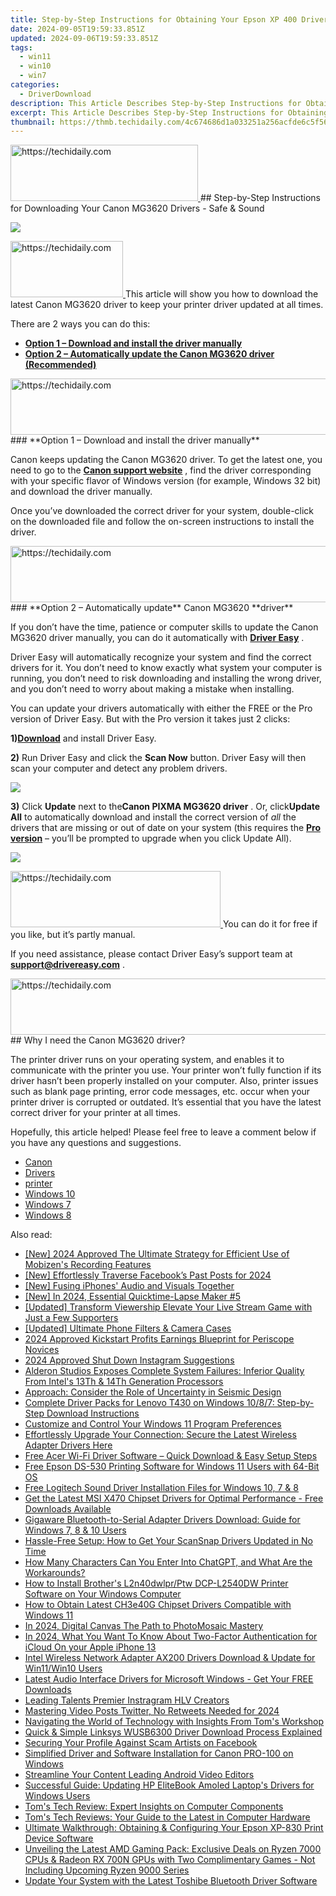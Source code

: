```yaml
---
title: Step-by-Step Instructions for Obtaining Your Epson XP 400 Driver Software
date: 2024-09-05T19:59:33.851Z
updated: 2024-09-06T19:59:33.851Z
tags:
  - win11
  - win10
  - win7
categories:
  - DriverDownload
description: This Article Describes Step-by-Step Instructions for Obtaining Your Epson XP 400 Driver Software
excerpt: This Article Describes Step-by-Step Instructions for Obtaining Your Epson XP 400 Driver Software
thumbnail: https://thmb.techidaily.com/4c674686d1a033251a256acfde6c5f560acb7a06d667c2bd3280ae37b703a9f2.jpg
---
```


<!-- affiliate ads begin -->
<a href="https://wigfever.sjv.io/c/5597632/2005183/22899" target="_top" id="2005183">
  <img src="//a.impactradius-go.com/display-ad/22899-2005183" border="0" alt="https://techidaily.com" width="300" height="90"/>
</a>
<img height="0" width="0" src="https://wigfever.sjv.io/i/5597632/2005183/22899" style="position:absolute;visibility:hidden;" border="0" />
<!-- affiliate ads end -->
## Step-by-Step Instructions for Downloading Your Canon MG3620 Drivers - Safe & Sound

![](https://images.drivereasy.com/wp-content/uploads/2019/07/image-298.png)

<!-- affiliate ads begin -->
<a href="https://aligracehair.sjv.io/c/5597632/2135353/19272" target="_top" id="2135353">
  <img src="//a.impactradius-go.com/display-ad/19272-2135353" border="0" alt="https://techidaily.com" width="180" height="90"/>
</a>
<img height="0" width="0" src="https://aligracehair.sjv.io/i/5597632/2135353/19272" style="position:absolute;visibility:hidden;" border="0" />
<!-- affiliate ads end -->
 This article will show you how to download the latest Canon MG3620 driver to keep your printer driver updated at all times.

There are 2 ways you can do this:

* **[Option 1 – Download and install the driver manually](https://tools.techidaily.com/drivereasy/download/)**
* **[Option 2 – Automatically update the Canon MG3620 driver (Recommended)](https://www.drivereasy.com/knowledge/download-canon-pixma-mg-3620-driver/#b)**

<!-- affiliate ads begin -->
<a href="https://appsumo.8odi.net/c/5597632/2123739/7443" target="_top" id="2123739">
  <img src="//a.impactradius-go.com/display-ad/7443-2123739" border="0" alt="https://techidaily.com" width="728" height="90"/>
</a>
<img height="0" width="0" src="https://appsumo.8odi.net/i/5597632/2123739/7443" style="position:absolute;visibility:hidden;" border="0" />
<!-- affiliate ads end -->
### **Option 1 – Download and install the driver manually**

 Canon keeps updating the Canon MG3620 driver. To get the latest one, you need to go to the **[Canon support website](https://www.canon-europe.com/support/)**  , find the driver corresponding with your specific flavor of Windows version (for example, Windows 32 bit) and download the driver manually.

 Once you’ve downloaded the correct driver for your system, double-click on the downloaded file and follow the on-screen instructions to install the driver.

<!-- affiliate ads begin -->
<a href="https://ephamedtechinc.pxf.io/c/5597632/2120864/26400?prodsku=Mercury" target="_top" id="2120864">
  <img src="//a.impactradius-go.com/display-ad/26400-2120864" border="0" alt="https://techidaily.com" width="728" height="90"/>
</a>
<img height="0" width="0" src="https://ephamedtechinc.pxf.io/i/5597632/2120864/26400?prodsku=Mercury" style="position:absolute;visibility:hidden;" border="0" />
<!-- affiliate ads end -->
### **Option 2 – Automatically update**  Canon MG3620 **driver**

 If you don’t have the time, patience or computer skills to update the Canon MG3620 driver manually, you can do it automatically with **[Driver Easy](https://tools.techidaily.com/drivereasy/download/)**  .

 Driver Easy will automatically recognize your system and find the correct drivers for it. You don’t need to know exactly what system your computer is running, you don’t need to risk downloading and installing the wrong driver, and you don’t need to worry about making a mistake when installing.

 You can update your drivers automatically with either the FREE or the Pro version of Driver Easy. But with the Pro version it takes just 2 clicks:

 **1)[Download](https://tools.techidaily.com/drivereasy/download/)**  and install Driver Easy.

**2)** Run Driver Easy and click the **Scan Now** button. Driver Easy will then scan your computer and detect any problem drivers.

![](https://images.drivereasy.com/wp-content/uploads/2019/06/image-113.png)

**3)**  Click **Update** next to the**Canon PIXMA MG3620 driver** . Or, click**Update All** to automatically download and install the correct version of _all_ the drivers that are missing or out of date on your system (this requires the **[Pro version](https://tools.techidaily.com/drivereasy/download/)**  – you’ll be prompted to upgrade when you click Update All).

![](https://images.drivereasy.com/wp-content/uploads/2019/09/image-583.png)

<!-- affiliate ads begin -->
<a href="https://aligracehair.sjv.io/c/5597632/2135416/19272" target="_top" id="2135416">
  <img src="//a.impactradius-go.com/display-ad/19272-2135416" border="0" alt="https://techidaily.com" width="336" height="90"/>
</a>
<img height="0" width="0" src="https://aligracehair.sjv.io/i/5597632/2135416/19272" style="position:absolute;visibility:hidden;" border="0" />
<!-- affiliate ads end -->
 You can do it for free if you like, but it’s partly manual.

 If you need assistance, please contact Driver Easy’s support team at [**support@drivereasy.com**](https://tools.techidaily.com/drivereasy/download/) .

<!-- affiliate ads begin -->
<a href="https://ephamedtechinc.pxf.io/c/5597632/2137220/26400" target="_top" id="2137220">
  <img src="//a.impactradius-go.com/display-ad/26400-2137220" border="0" alt="https://techidaily.com" width="728" height="90"/>
</a>
<img height="0" width="0" src="https://ephamedtechinc.pxf.io/i/5597632/2137220/26400" style="position:absolute;visibility:hidden;" border="0" />
<!-- affiliate ads end -->
## Why I need the Canon MG3620 driver?

 The printer driver runs on your operating system, and enables it to communicate with the printer you use. Your printer won’t fully function if its driver hasn’t been properly installed on your computer. Also, printer issues such as blank page printing, error code messages, etc. occur when your printer driver is corrupted or outdated. It’s essential that you have the latest correct driver for your printer at all times.

 Hopefully, this article helped! Please feel free to leave a comment below if you have any questions and suggestions.

* [Canon](https://tools.techidaily.com/drivereasy/download/)
* [Drivers](https://tools.techidaily.com/drivereasy/download/)
* [printer](https://tools.techidaily.com/drivereasy/download/)
* [Windows 10](https://tools.techidaily.com/drivereasy/download/)
* [Windows 7](https://tools.techidaily.com/drivereasy/download/)
* [Windows 8](https://tools.techidaily.com/drivereasy/download/)

<ins class="adsbygoogle"
     style="display:block"
     data-ad-format="autorelaxed"
     data-ad-client="ca-pub-7571918770474297"
     data-ad-slot="1223367746"></ins>



<ins class="adsbygoogle"
     style="display:block"
     data-ad-client="ca-pub-7571918770474297"
     data-ad-slot="8358498916"
     data-ad-format="auto"
     data-full-width-responsive="true"></ins>

<span class="atpl-alsoreadstyle">Also read:</span>
<div><ul>
<li><a href="https://on-screen-recording.techidaily.com/new-2024-approved-the-ultimate-strategy-for-efficient-use-of-mobizens-recording-features/"><u>[New] 2024 Approved The Ultimate Strategy for Efficient Use of Mobizen's Recording Features</u></a></li>
<li><a href="https://facebook-video-recording.techidaily.com/new-effortlessly-traverse-facebooks-past-posts-for-2024/"><u>[New] Effortlessly Traverse Facebook’s Past Posts for 2024</u></a></li>
<li><a href="https://some-techniques.techidaily.com/new-fusing-iphones-audio-and-visuals-together/"><u>[New] Fusing iPhones' Audio and Visuals Together</u></a></li>
<li><a href="https://remote-screen-capture.techidaily.com/new-in-2024-essential-quicktime-lapse-maker-5/"><u>[New] In 2024, Essential Quicktime-Lapse Maker #5</u></a></li>
<li><a href="https://fox-cloud.techidaily.com/updated-transform-viewership-elevate-your-live-stream-game-with-just-a-few-supporters/"><u>[Updated] Transform Viewership Elevate Your Live Stream Game with Just a Few Supporters</u></a></li>
<li><a href="https://some-approaches.techidaily.com/updated-ultimate-phone-filters-and-camera-cases/"><u>[Updated] Ultimate Phone Filters & Camera Cases</u></a></li>
<li><a href="https://extra-skills.techidaily.com/2024-approved-kickstart-profits-earnings-blueprint-for-periscope-novices/"><u>2024 Approved Kickstart Profits Earnings Blueprint for Periscope Novices</u></a></li>
<li><a href="https://instagram-video-recordings.techidaily.com/2024-approved-shut-down-instagram-suggestions/"><u>2024 Approved Shut Down Instagram Suggestions</u></a></li>
<li><a href="https://hardware-updates.techidaily.com/alderon-studios-exposes-complete-system-failures-inferior-quality-from-intels-13th-and-14th-generation-processors/"><u>Alderon Studios Exposes Complete System Failures: Inferior Quality From Intel's 13Th & 14Th Generation Processors</u></a></li>
<li><a href="https://hardware-updates.techidaily.com/1722953654249-approach-consider-the-role-of-uncertainty-in-seismic-design/"><u>Approach: Consider the Role of Uncertainty in Seismic Design</u></a></li>
<li><a href="https://hardware-updates.techidaily.com/complete-driver-packs-for-lenovo-t430-on-windows-1087-step-by-step-download-instructions/"><u>Complete Driver Packs for Lenovo T430 on Windows 10/8/7: Step-by-Step Download Instructions</u></a></li>
<li><a href="https://win11-tips.techidaily.com/customize-and-control-your-windows-11-program-preferences/"><u>Customize and Control Your Windows 11 Program Preferences</u></a></li>
<li><a href="https://hardware-updates.techidaily.com/effortlessly-upgrade-your-connection-secure-the-latest-wireless-adapter-drivers-here/"><u>Effortlessly Upgrade Your Connection: Secure the Latest Wireless Adapter Drivers Here</u></a></li>
<li><a href="https://hardware-updates.techidaily.com/free-acer-wi-fi-driver-software-quick-download-and-easy-setup-steps/"><u>Free Acer Wi-Fi Driver Software – Quick Download & Easy Setup Steps</u></a></li>
<li><a href="https://hardware-updates.techidaily.com/free-epson-ds-530-printing-software-for-windows-11-users-with-64-bit-os/"><u>Free Epson DS-530 Printing Software for Windows 11 Users with 64-Bit OS</u></a></li>
<li><a href="https://hardware-updates.techidaily.com/free-logitech-sound-driver-installation-files-for-windows-10-7-and-8/"><u>Free Logitech Sound Driver Installation Files for Windows 10, 7 & 8</u></a></li>
<li><a href="https://hardware-updates.techidaily.com/get-the-latest-msi-x470-chipset-drivers-for-optimal-performance-free-downloads-available/"><u>Get the Latest MSI X470 Chipset Drivers for Optimal Performance - Free Downloads Available</u></a></li>
<li><a href="https://hardware-updates.techidaily.com/gigaware-bluetooth-to-serial-adapter-drivers-download-guide-for-windows-7-8-and-10-users/"><u>Gigaware Bluetooth-to-Serial Adapter Drivers Download: Guide for Windows 7, 8 & 10 Users</u></a></li>
<li><a href="https://hardware-updates.techidaily.com/1722971324486-hassle-free-setup-how-to-get-your-scansnap-drivers-updated-in-no-time/"><u>Hassle-Free Setup: How to Get Your ScanSnap Drivers Updated in No Time</u></a></li>
<li><a href="https://tech-haven.techidaily.com/how-many-characters-can-you-enter-into-chatgpt-and-what-are-the-workarounds/"><u>How Many Characters Can You Enter Into ChatGPT, and What Are the Workarounds?</u></a></li>
<li><a href="https://hardware-updates.techidaily.com/how-to-install-brothers-l2n40dwlprptw-dcp-l2540dw-printer-software-on-your-windows-computer/"><u>How to Install Brother's L2n40dwlpr/Ptw DCP-L2540DW Printer Software on Your Windows Computer</u></a></li>
<li><a href="https://hardware-updates.techidaily.com/how-to-obtain-latest-ch3e40g-chipset-drivers-compatible-with-windows-11/"><u>How to Obtain Latest CH3e40G Chipset Drivers Compatible with Windows 11</u></a></li>
<li><a href="https://fox-access.techidaily.com/in-2024-digital-canvas-the-path-to-photomosaic-mastery/"><u>In 2024, Digital Canvas The Path to PhotoMosaic Mastery</u></a></li>
<li><a href="https://activate-lock.techidaily.com/in-2024-what-you-want-to-know-about-two-factor-authentication-for-icloud-on-your-apple-iphone-13-by-drfone-ios/"><u>In 2024, What You Want To Know About Two-Factor Authentication for iCloud On your Apple iPhone 13</u></a></li>
<li><a href="https://hardware-updates.techidaily.com/intel-wireless-network-adapter-ax200-drivers-download-and-update-for-win11win10-users/"><u>Intel Wireless Network Adapter AX200 Drivers Download & Update for Win11/Win10 Users</u></a></li>
<li><a href="https://hardware-updates.techidaily.com/1722966316520-latest-audio-interface-drivers-for-microsoft-windows-get-your-free-downloads/"><u>Latest Audio Interface Drivers for Microsoft Windows - Get Your FREE Downloads</u></a></li>
<li><a href="https://instagram-video-files.techidaily.com/leading-talents-premier-instragram-hlv-creators/"><u>Leading Talents Premier Instragram HLV Creators</u></a></li>
<li><a href="https://twitter-videos.techidaily.com/mastering-video-posts-twitter-no-retweets-needed-for-2024/"><u>Mastering Video Posts Twitter, No Retweets Needed for 2024</u></a></li>
<li><a href="https://hardware-updates.techidaily.com/navigating-the-world-of-technology-with-insights-from-toms-workshop/"><u>Navigating the World of Technology with Insights From Tom's Workshop</u></a></li>
<li><a href="https://hardware-updates.techidaily.com/quick-and-simple-linksys-wusb6300-driver-download-process-explained/"><u>Quick & Simple Linksys WUSB6300 Driver Download Process Explained</u></a></li>
<li><a href="https://facebook.techidaily.com/securing-your-profile-against-scam-artists-on-facebook/"><u>Securing Your Profile Against Scam Artists on Facebook</u></a></li>
<li><a href="https://hardware-updates.techidaily.com/simplified-driver-and-software-installation-for-canon-pro-100-on-windows/"><u>Simplified Driver and Software Installation for Canon PRO-100 on Windows</u></a></li>
<li><a href="https://youtube-videos.techidaily.com/streamline-your-content-leading-android-video-editors/"><u>Streamline Your Content Leading Android Video Editors</u></a></li>
<li><a href="https://hardware-updates.techidaily.com/successful-guide-updating-hp-elitebook-amoled-laptops-drivers-for-windows-users/"><u>Successful Guide: Updating HP EliteBook Amoled Laptop's Drivers for Windows Users</u></a></li>
<li><a href="https://hardware-tips.techidaily.com/toms-tech-review-expert-insights-on-computer-components/"><u>Tom's Tech Review: Expert Insights on Computer Components</u></a></li>
<li><a href="https://hardware-updates.techidaily.com/toms-tech-reviews-your-guide-to-the-latest-in-computer-hardware/"><u>Tom's Tech Reviews: Your Guide to the Latest in Computer Hardware</u></a></li>
<li><a href="https://hardware-updates.techidaily.com/ultimate-walkthrough-obtaining-and-configuring-your-epson-xp-830-print-device-software/"><u>Ultimate Walkthrough: Obtaining & Configuring Your Epson XP-830 Print Device Software</u></a></li>
<li><a href="https://hardware-updates.techidaily.com/unveiling-the-latest-amd-gaming-pack-exclusive-deals-on-ryzen-7000-cpus-and-radeon-rx-700n-gpus-with-two-complimentary-games-not-including-upcoming-ryzen-9081/"><u>Unveiling the Latest AMD Gaming Pack: Exclusive Deals on Ryzen 7000 CPUs & Radeon RX 700N GPUs with Two Complimentary Games - Not Including Upcoming Ryzen 9000 Series</u></a></li>
<li><a href="https://hardware-updates.techidaily.com/update-your-system-with-the-latest-toshibe-bluetooth-driver-software/"><u>Update Your System with the Latest Toshibe Bluetooth Driver Software</u></a></li>
</ul></div>
